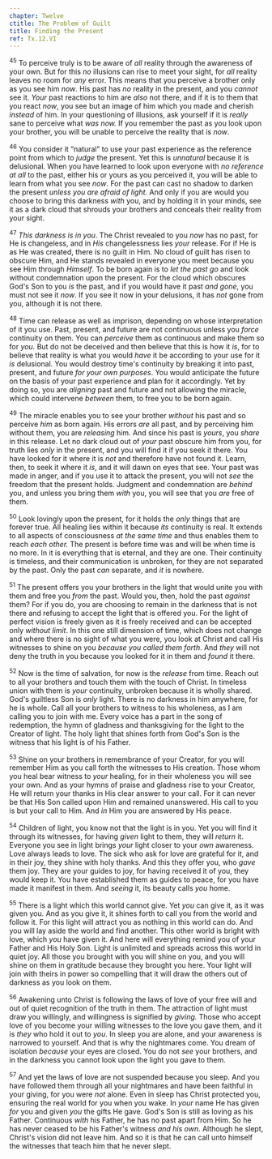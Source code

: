```yaml
---
chapter: Twelve
ctitle: The Problem of Guilt
title: Finding the Present
ref: Tx.12.VI
---
```


<sup>45</sup> To perceive truly is to be aware of *all* reality through the
awareness of your own. But for this *no* illusions can rise to meet your
sight, for *all* reality leaves no room for *any* error. This means that
you perceive a brother only as you see him *now*. His past has *no*
reality in the present, and you *cannot* see it. *Your* past reactions
to him are *also* not there, and if it is to them that you react *now*,
you see but an image of him which you made and cherish *instead* of him.
In your questioning of illusions, ask yourself if it is *really* sane to
perceive what *was now.* If you remember the past as you look upon your
brother, you will be unable to perceive the reality that is *now*.

<sup>46</sup> You consider it “natural” to use your past experience as the
reference point from which to *judge* the present. Yet this is
*unnatural* because it is delusional. When you have learned to look upon
everyone with *no reference at all* to the past, either his or yours as
you perceived it, you will be able to learn from what you see *now*. For
the past can cast no shadow to darken the present *unless you are
afraid* *of light.* And only if you are would you choose to bring this
darkness *with* you, and by holding it in your minds, see it as a dark
cloud that shrouds your brothers and conceals their reality from your
sight.

<sup>47</sup> *This darkness is in you*. The Christ revealed to you *now* has no
past, for He is changeless, and in *His* changelessness lies *your*
release. For if He is as He was created, there is no guilt in Him. No
cloud of guilt has risen to obscure Him, and He stands revealed in
everyone you meet because you see Him through *Himself*. To be born
again is to *let the past go* and look without condemnation upon the
present. For the cloud which obscures God's Son to you *is* the past,
and if you would have it past *and gone*, you must not see it *now*. If
you see it now in your delusions, it has *not* gone from you, although
it is not there.

<sup>48</sup> Time can release as well as imprison, depending on whose
interpretation of it you use. Past, present, and future are not
continuous unless you *force* continuity on them. You can *perceive*
them as continuous and make them so for *you.* But do not be deceived
and then believe that this is how it *is*, for to believe that reality
is what you would *have* it be according to your use for it *is*
delusional. You would destroy time's continuity by breaking it into
past, present, and future *for your own purposes*. You would anticipate
the future on the basis of your past experience and plan for it
accordingly. Yet by doing so, you are *aligning* past and future and not
allowing the miracle, which could intervene *between* them, to free you
to be born again.

<sup>49</sup> The miracle enables you to see your brother *without* his past and so
perceive *him* as born again. His errors *are* all past, and by
perceiving him without them, you are *releasing* him. And since his past
is *yours*, you *share* in this release. Let no dark cloud out of *your*
past obscure him from you, for truth lies *only* in the present, and you
will find it if you seek it there. You have looked for it where it is
*not* and therefore have not found it. Learn, then, to seek it where it
*is*, and it will dawn on eyes that see. Your past was made in anger,
and if you use it to attack the present, you will not *see* the freedom
that the present holds. Judgment and condemnation are *behind* you, and
unless you bring them *with* you, you will see that you *are* free of
them.

<sup>50</sup> Look lovingly upon the present, for it holds the *only* things that
are forever true. All healing lies within it because *its* continuity is
real. It extends to all aspects of consciousness *at the same time* and
thus enables them to reach *each other.* The present is before time was
and will be when time is no more. In it is everything that is eternal,
and they are one. Their continuity is timeless, and their communication
is unbroken, for they are not separated by the past. Only the past *can*
separate, and *it* is nowhere.

<sup>51</sup> The present offers you your brothers in the light that would unite
you with them and free you *from* the past. Would you, then, hold the
past *against* them? For if you do, you are choosing to remain in the
darkness that is not there and refusing to accept the light that is
offered you. For the light of perfect vision is freely given as it is
freely received and can be accepted only *without limit*. In this one
still dimension of time, which does not change and where there is no
sight of what you were, you look at Christ and call His witnesses to
shine on you *because you called them forth*. And *they* will not deny
the truth in you because you looked for it in them and *found* it there.

<sup>52</sup> Now is the time of salvation, for now is the *release* from time.
Reach out to all your brothers and touch them with the touch of Christ.
In timeless union with them is *your* continuity, unbroken because it is
wholly shared. God's guiltless Son is *only* light. There is no darkness
in him anywhere, for he is whole. Call all your brothers to witness to
his wholeness, as I am calling you to join with me. Every voice has a
part in the song of redemption, the hymn of gladness and thanksgiving
for the light to the Creator of light. The holy light that shines forth
from God's Son is the witness that his light is of his Father.

<sup>53</sup> Shine on your brothers in remembrance of your Creator, for you will
remember Him as you call forth the witnesses to His creation. Those whom
you heal bear witness to *your* healing, for in their wholeness you will
see your own. And as your hymns of praise and gladness rise to your
Creator, He will return your thanks in His clear answer to your call.
For it can never be that His Son called upon Him and remained
unanswered. His call to you is but your call to Him. And *in* Him you
are answered by His peace.

<sup>54</sup> Children of light, you know not that the light is in you. Yet you
will find it through its witnesses, for having *given* light to them,
they will *return* it. Everyone you see in light brings *your* light
closer to your *own* awareness. Love always leads to love. The sick who
ask for love are grateful for it, and in their joy, they shine with holy
thanks. And this they offer you, who *gave* them joy. They are your
guides to joy, for having received it of you, they would keep it. You
have established them as guides to peace, for you have made it manifest
in them. And *seeing* it, its beauty calls *you* home.

<sup>55</sup> There is a light which this world cannot give. Yet *you* can give it,
as it was given you. And as you give it, it shines forth to call you
from the world and follow it. For this light will attract you as nothing
in this world can do. And you will lay aside the world and find another.
This other world is bright with love, which *you* have given it. And
here will everything remind you of your Father and His Holy Son. Light
is unlimited and spreads across this world in quiet joy. All those you
brought with you will shine on you, and you will shine on them in
gratitude because they brought you here. Your light will join with
theirs in power so compelling that it will draw the others out of
darkness as you look on them.

<sup>56</sup> Awakening unto Christ is following the laws of love of your free will
and out of quiet recognition of the truth in them. The attraction of
light must draw you willingly, and willingness is signified by *giving.*
Those who accept love of you become your willing witnesses to the love
you gave them, and it is *they* who hold it out to *you*. In sleep you
are alone, and your awareness is narrowed to yourself. And that is why
the nightmares come. You dream of isolation *because* your eyes are
closed. You do not *see* your brothers, and in the darkness you cannot
look upon the light you gave to them.

<sup>57</sup> And yet the laws of love are not suspended because you sleep. And you
have followed them through all your nightmares and have been faithful in
your giving, for you were *not* alone. Even in sleep has Christ
protected you, ensuring the real world for you when you wake. In *your*
name He has given *for* you and given *you* the gifts He gave. God's Son
is still as loving as his Father. Continuous *with* his Father, he has
no past apart from Him. So he has never ceased to be his Father's
witness *and his own*. Although he slept, Christ's vision did not leave
him. And so it is that he can call unto himself the witnesses that teach
him that he never slept.

